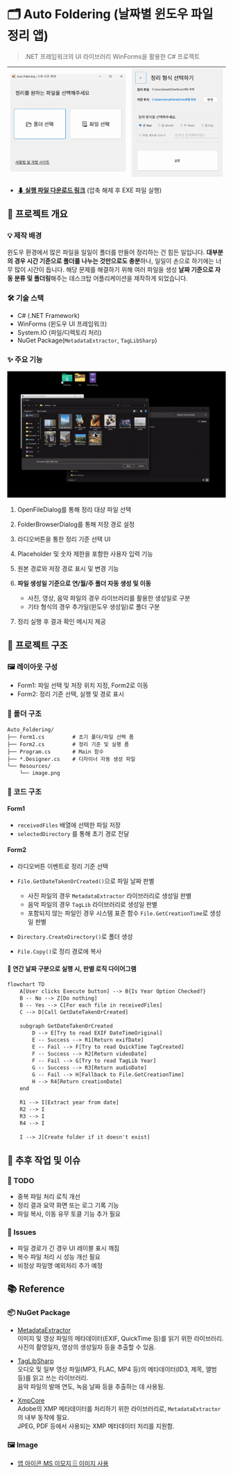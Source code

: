 # 🗂️ Auto Foldering (날짜별 윈도우 파일 정리 앱)
> .NET 프레임워크의 UI 라이브러리 WinForms을 활용한 C# 프로젝트

![alt text](./img/image.png) | ![alt text](./img/image-1.png)
--|--

- **[⬇ 실행 파일 다운로드 링크](https://github.com/tony96kimsh/Auto-Foldering/raw/refs/heads/main/bin/Debug.zip)** (압축 해제 후 EXE 파일 실행)


## 📝 프로젝트 개요

### 💡 제작 배경
윈도우 환경에서 많은 파일을 일일이 폴더를 만들어 정리하는 건 힘든 일입니다. **대부분의 경우 시간 기준으로 폴더를 나누는 것만으로도 충분**하나, 일일이 손으로 하기에는 너무 많이 시간이 듭니다. 해당 문제를 해결하기 위해 여러 파일을 생성 **날짜 기준으로 자동 분류 및 폴더링**해주는 데스크탑 어플리케이션을 제작하게 되었습니다.

### 🛠️ 기술 스택
- C# (.NET Framework)
- WinForms (윈도우 UI 프레임워크)
- System.IO (파일/디렉토리 처리)
- NuGet Package(`MetadataExtractor`, `TagLibSharp`)

### ✨ 주요 기능

![대표 동작 로직](./img/testing.gif)

1. OpenFileDialog를 통해 정리 대상 파일 선택
2. FolderBrowserDialog를 통해 저장 경로 설정
3. 라디오버튼을 통한 정리 기준 선택 UI
4. Placeholder 및 숫자 제한을 포함한 사용자 입력 기능
5. 원본 경로와 저장 경로 표시 및 변경 기능
6. **파일 생성일 기준으로 연/월/주 폴더 자동 생성 및 이동**
    
    - 사진, 영상, 음악 파일의 경우 라이브러리를 활용한 생성일로 구분 
    - 기타 형식의 경우 추가일(윈도우 생성일)로 폴더 구분

7. 정리 실행 후 결과 확인 메시지 제공

## 🧱 프로젝트 구조

### 🖼️ 레이아웃 구성
- Form1: 파일 선택 및 저장 위치 지정, Form2로 이동
- Form2: 정리 기준 선택, 실행 및 경로 표시

### 📂 폴더 구조
```
Auto_Foldering/
├── Form1.cs         # 초기 폴더/파일 선택 폼
├── Form2.cs         # 정리 기준 및 실행 폼
├── Program.cs       # Main 함수
├── *.Designer.cs    # 디자이너 자동 생성 파일
└── Resources/
    └── image.png
```

### 🧩 코드 구조

#### Form1
- `receivedFiles` 배열에 선택한 파일 저장
- `selectedDirectory` 를 통해 초기 경로 전달
#### Form2

- 라디오버튼 이벤트로 정리 기준 선택
- `File.GetDateTakenOrCreated()`으로 파일 날짜 판별
    
  - 사진 파일의 경우 `MetadataExtractor` 라이브러리로 생성일 판별
  - 음악 파일의 경우 `TagLib` 라이브러리로 생성일 판별
  - 포함되지 않는 파일인 경우 시스템 표준 함수 `File.GetCreationTime`로 생성일 판별

- `Directory.CreateDirectory()`로 폴더 생성
- `File.Copy()`로 정리 경로에 복사

#### 🧭 연간 날짜 구분으로 실행 시, 판별 로직 다이어그램

```mermaid
flowchart TD
    A[User clicks Execute button] --> B{Is Year Option Checked?}
    B -- No --> Z[Do nothing]
    B -- Yes --> C[For each file in receivedFiles]
    C --> D[Call GetDateTakenOrCreated]

    subgraph GetDateTakenOrCreated
        D --> E[Try to read EXIF DateTimeOriginal]
        E -- Success --> R1[Return exifDate]
        E -- Fail --> F[Try to read QuickTime TagCreated]
        F -- Success --> R2[Return videoDate]
        F -- Fail --> G[Try to read TagLib Year]
        G -- Success --> R3[Return audioDate]
        G -- Fail --> H[Fallback to File.GetCreationTime]
        H --> R4[Return creationDate]
    end

    R1 --> I[Extract year from date]
    R2 --> I
    R3 --> I
    R4 --> I

    I --> J[Create folder if it doesn't exist]    
```


## 🚧 추후 작업 및 이슈

### 📌 TODO
- 중복 파일 처리 로직 개선
- 정리 결과 요약 화면 또는 로그 기록 기능
- 파일 복사, 이동 유무 토클 기능 추가 필요

### 🐞 Issues
- 파일 경로가 긴 경우 UI 레이블 표시 깨짐
- 복수 파일 처리 시 성능 개선 필요
- 비정상 파일명 예외처리 추가 예정

## 📚 Reference

### 📦 NuGet Package
- [MetadataExtractor](https://github.com/drewnoakes/metadata-extractor-dotnet)  
  이미지 및 영상 파일의 메타데이터(EXIF, QuickTime 등)를 읽기 위한 라이브러리.  
  사진의 촬영일자, 영상의 생성일자 등을 추출할 수 있음.

- [TagLibSharp](https://github.com/mono/taglib-sharp)  
  오디오 및 일부 영상 파일(MP3, FLAC, MP4 등)의 메타데이터(ID3, 제목, 앨범 등)를 읽고 쓰는 라이브러리.  
  음악 파일의 발매 연도, 녹음 날짜 등을 추출하는 데 사용됨.

- [XmpCore](https://github.com/drewnoakes/metadata-extractor-dotnet/tree/master/XmpCore)  
  Adobe의 XMP 메타데이터를 처리하기 위한 라이브러리로, `MetadataExtractor`의 내부 동작에 필요.  
  JPEG, PDF 등에서 사용되는 XMP 메타데이터 처리를 지원함.

### 🖼️ Image
- [앱 아이콘 MS 이모지 🗄 이미지 사용](https://www.emojiall.com/ko/image/🗄)